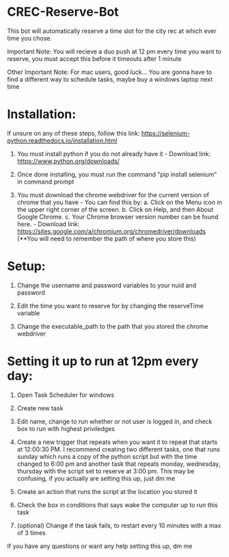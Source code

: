 # CREC-Reserve-Bot

This bot will automatically reserve a time slot for the city rec at which ever time you chose.

Important Note: You will recieve a duo push at 12 pm every time you want to reserve, you must accept this before it timeouts after 1 minute

Other Important Note: For mac users, good luck... You are gonna have to find a different way to schedule tasks, maybe buy a windows laptop next time

# Installation:
If unsure on any of these steps, follow this link: https://selenium-python.readthedocs.io/installation.html

  1. You must install python if you do not already have it 
    - Download link: https://www.python.org/downloads/
  
  2. Once done installing, you must run the command "pip install selenium" in command prompt

  3. You must download the chrome webdriver for the current version of chrome that you have
    - You can find this by:
      a. Click on the Menu icon in the upper right corner of the screen.
      b. Click on Help, and then About Google Chrome.
      c. Your Chrome browser version number can be found here.
    - Download link: https://sites.google.com/a/chromium.org/chromedriver/downloads
    (**You will need to remember the path of where you store this)

# Setup:

  1. Change the username and password variables to your nuid and password

  2. Edit the time you want to reserve for by changing the reserveTime variable

  3. Change the executable_path to the path that you stored the chrome webdriver

# Setting it up to run at 12pm every day:

  1. Open Task Scheduler for windows

  2. Create new task

  3. Edit name, change to run whether or not user is logged in, and check box to run with highest priviledges

  4. Create a new trigger that repeats when you want it to repeat that starts at 12:00:30 PM. I recommend creating two different tasks, one that runs sunday which runs a copy of the python script but with the time changed to 6:00 pm and another task that repeats monday, wednesday, thursday with the script set to reserve at 3:00 pm. This may be confusing, if you actually are setting this up, just dm me

  5. Create an action that runs the script at the location you stored it

  6. Check the box in conditions that says wake the computer up to run this task

  7. (optional) Change if the task fails, to restart every 10 minutes with a max of 3 times


If you have any questions or want any help setting this up, dm me
